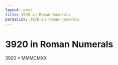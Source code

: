 ```yaml
---
layout: post
title: 3920 in Roman Numerals
permalink: 3920-in-roman-numerals
---
```


# 3920 in Roman Numerals

3920 = MMMCMXX
